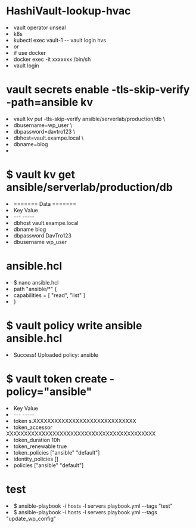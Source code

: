 # HashiVault-lookup-hvac

<li> vault operator unseal </li>
<li>  k8s  </li>
<li>  kubectl exec vault-1 -- vault login hvs  </li>
<li>  or  </li>
<li>  if use docker  </li>
<li> docker exec -it xxxxxxx /bin/sh  </li>
<li>  vault login  </li>

# vault secrets enable -tls-skip-verify -path=ansible kv
 
<li> vault kv put -tls-skip-verify ansible/serverlab/production/db \ </li>
<li>   dbusername=wp_user \ </li>
<li>   dbpassword=davtro123 \ </li>
<li>   dbhost=vault.exampe.local \ </li>
<li>   dbname=blog </li>
<li>

# $ vault kv get ansible/serverlab/production/db
<li> ======= Data ======= </li>
<li> Key           Value </li>
<li> ---           ----- </li>
<li> dbhost        vault.exampe.local </li>
<li> dbname        blog </li>
<li> dbpassword    DavTro123 </li>
<li> dbusername    wp_user </li>


# ansible.hcl

<li> $ nano ansible.hcl </li>
<li> path "ansible/*" { </li>
<li>  capabilities = [ "read", "list" ] </li>
<li> } </li>


# $ vault policy write ansible ansible.hcl
<li> Success! Uploaded policy: ansible </li>


# $ vault token create -policy="ansible"
<li> Key                  Value </li>
<li> ---                  ----- </li>
<li> token                s.XXXXXXXXXXXXXXXXXXXXXXXXXXXXX </li>
<li> token_accessor       XXXXXXXXXXXXXXXXXXXXXXXXXXXXXXXXXXXXXXXXXX </li>
<li> token_duration       10h </li>
<li> token_renewable      true </li>
<li> token_policies       ["ansible" "default"] </li>
<li> identity_policies    [] </li>
<li> policies             ["ansible" "default"] </li>

# test
<li> $ ansible-playbook -i hosts -l servers playbook.yml --tags "test" </li>
<li> $ ansible-playbook -i hosts -l servers playbook.yml --tags "update_wp_config" </li>
